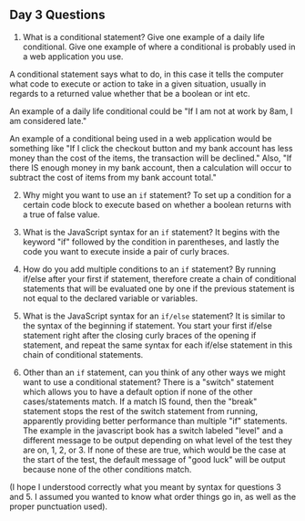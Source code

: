 ## Day 3 Questions

1. What is a conditional statement? Give one example of a daily life conditional. Give one example of where a conditional is probably used in a web application you use.

A conditional statement says what to do, in this case it tells the computer what code to execute or action to take in a given situation, usually in regards to a returned value whether that be a boolean or int etc.

An example of a daily life conditional could be "If I am not at work by 8am, I am considered late."

An example of a conditional being used in a web application would be something like "If I click the checkout button and my bank account has less money than the cost of the items, the transaction will be declined." Also, "If there IS enough money in my bank account, then a calculation will occur to subtract the cost of items from my bank account total."

2. Why might you want to use an `if` statement?
To set up a condition for a certain code block to execute based on whether a boolean returns with a true of false value.

3. What is the JavaScript syntax for an `if` statement?
It begins with the keyword "if" followed by the condition in parentheses, and lastly the code you want to execute inside a pair of curly braces.

4. How do you add multiple conditions to an `if` statement?
By running if/else after your first if statement, therefore create a chain of conditional statements that will be evaluated one by one if the previous statement is not equal to the declared variable or variables.

5. What is the JavaScript syntax for an `if/else` statement?
It is similar to the syntax of the beginning if statement. You start your first if/else statement right after the closing curly braces of the opening if statement, and repeat the same syntax for each if/else statement in this chain of conditional statements.

6. Other than an `if` statement, can you think of any other ways we might want to use a conditional statement? There is a "switch" statement which allows you to have a default option if none of the other cases/statements match. If a match IS found, then the "break" statement stops the rest of the switch statement from running, apparently providing better performance than multiple "if" statements. The example in the javascript book has a switch labeled "level" and a different message to be output depending on what level of the test they are on, 1, 2, or 3. If none of these are true, which would be the case at the start of the test, the default message of "good luck" will be output because none of the other conditions match.

(I hope I understood correctly what you meant by syntax for questions 3 and 5. I assumed you wanted to know what order things go in, as well as the proper punctuation used).
